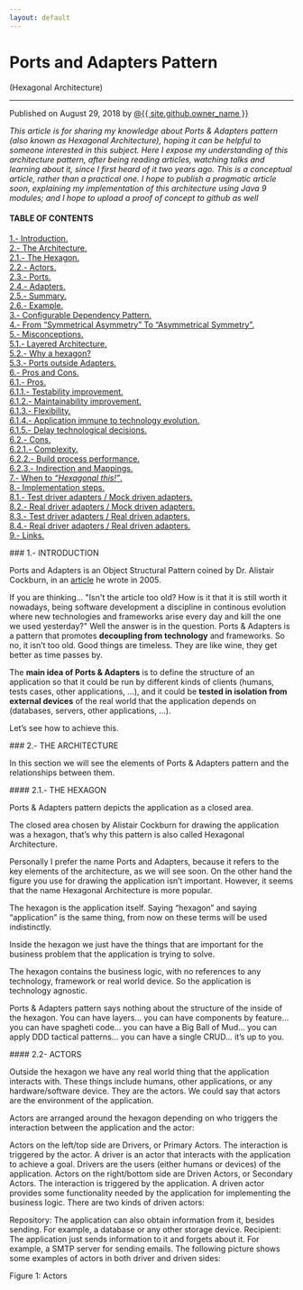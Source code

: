 ```yaml
---
layout: default
---
```


<div id="title">
<h1>Ports and Adapters Pattern</h1>
<p>(Hexagonal Architecture)</p>
<hr>
<span class="credits right">Published on August 29, 2018 by <a href="{{ site.github.owner_url }}">@{{ site.github.owner_name }}</a></span>
</div>

<p><em>This article is for sharing my knowledge about Ports & Adapters pattern (also known as Hexagonal Architecture), hoping it can be helpful to someone interested in this subject. Here I expose my understanding of this architecture pattern, after being reading articles, watching talks and learning about it, since I first heard of it two years ago. This is a conceptual article, rather than a practical one. I hope to publish a pragmatic article soon, explaining my implementation of this architecture using Java 9 modules; and I hope to upload a proof of concept to github as well</em></p>

#### TABLE OF CONTENTS

<a href="https://jmgarridopaz.github.io/content/hexagonalarchitecture.html#tc1">1.- Introduction.</a><br>
<a href="https://jmgarridopaz.github.io/content/hexagonalarchitecture.html#tc2">2.- The Architecture.</a><br>
  <a href="https://jmgarridopaz.github.io/content/hexagonalarchitecture.html#tc2-1">2.1.- The Hexagon.</a><br>
  <a href="https://jmgarridopaz.github.io/content/hexagonalarchitecture.html#tc2-2">2.2.- Actors.</a><br>
  <a href="https://jmgarridopaz.github.io/content/hexagonalarchitecture.html#tc2-3">2.3.- Ports.</a><br>
  <a href="https://jmgarridopaz.github.io/content/hexagonalarchitecture.html#tc2-4">2.4.- Adapters.</a><br>
  <a href="https://jmgarridopaz.github.io/content/hexagonalarchitecture.html#tc2-5">2.5.- Summary.</a><br>
  <a href="https://jmgarridopaz.github.io/content/hexagonalarchitecture.html#tc2-6">2.6.- Example.</a><br>
<a href="https://jmgarridopaz.github.io/content/hexagonalarchitecture.html#tc3">3.- Configurable Dependency Pattern.</a><br>
<a href="https://jmgarridopaz.github.io/content/hexagonalarchitecture.html#tc4">4.- From “Symmetrical Asymmetry” To “Asymmetrical Symmetry”.</a><br>
<a href="https://jmgarridopaz.github.io/content/hexagonalarchitecture.html#tc5">5.- Misconceptions.</a><br>
  <a href="https://jmgarridopaz.github.io/content/hexagonalarchitecture.html#tc5-1">5.1.- Layered Architecture.</a><br>
  <a href="https://jmgarridopaz.github.io/content/hexagonalarchitecture.html#tc5-2">5.2.- Why a hexagon?</a><br>
  <a href="https://jmgarridopaz.github.io/content/hexagonalarchitecture.html#tc5-3">5.3.- Ports outside Adapters.</a><br>
<a href="https://jmgarridopaz.github.io/content/hexagonalarchitecture.html#tc6">6.- Pros and Cons.</a><br>
  <a href="https://jmgarridopaz.github.io/content/hexagonalarchitecture.html#tc6-1">6.1.- Pros.</a><br>
    <a href="https://jmgarridopaz.github.io/content/hexagonalarchitecture.html#tc6-1-1">6.1.1.- Testability improvement.</a><br>
    <a href="https://jmgarridopaz.github.io/content/hexagonalarchitecture.html#tc6-1-2">6.1.2.- Maintainability improvement.</a><br>
    <a href="https://jmgarridopaz.github.io/content/hexagonalarchitecture.html#tc6-1-3">6.1.3.- Flexibility.</a><br>
    <a href="https://jmgarridopaz.github.io/content/hexagonalarchitecture.html#tc6-1-4">6.1.4.- Application immune to technology evolution.</a><br>
    <a href="https://jmgarridopaz.github.io/content/hexagonalarchitecture.html/#tc6-1-5">6.1.5.- Delay technological decisions.</a><br>
  <a href="https://jmgarridopaz.github.io/content/hexagonalarchitecture.html/#tc6-2">6.2.- Cons.</a><br>
    <a href="https://jmgarridopaz.github.io/content/hexagonalarchitecture.html/#tc6-2-1">6.2.1.- Complexity.</a><br>
    <a href="https://jmgarridopaz.github.io/content/hexagonalarchitecture.html/#tc6-2-2">6.2.2.- Build process performance.</a><br>
    <a href="https://jmgarridopaz.github.io/content/hexagonalarchitecture.html/#tc6-2-3">6.2.3.- Indirection and Mappings.</a><br>
<a href="https://jmgarridopaz.github.io/content/hexagonalarchitecture.html/#tc7">7.- When to <em>“Hexagonal this!”</em>.</a><br>
<a href="https://jmgarridopaz.github.io/content/hexagonalarchitecture.html/#tc8">8.- Implementation steps.</a><br>
  <a href="https://jmgarridopaz.github.io/content/hexagonalarchitecture.html/#tc8-1">8.1.- Test driver adapters / Mock driven adapters.</a><br>
  <a href="https://jmgarridopaz.github.io/content/hexagonalarchitecture.html/#tc8-2">8.2.- Real driver adapters / Mock driven adapters.</a><br>
  <a href="https://jmgarridopaz.github.io/content/hexagonalarchitecture.html/#tc8-3">8.3.- Test driver adapters / Real driven adapters.</a><br>
  <a href="https://jmgarridopaz.github.io/content/hexagonalarchitecture.html/#tc8-4">8.4.- Real driver adapters / Real driven adapters.</a><br>
<a href="https://jmgarridopaz.github.io/content/hexagonalarchitecture.html/#tc9">9.- Links.</a>

<div id="tc1"></div>
### 1.- INTRODUCTION

Ports and Adapters is an Object Structural Pattern coined by Dr. Alistair Cockburn, in an <a href="https://web.archive.org/web/20180822100852/http://alistair.cockburn.us/Hexagonal+architecture" target="_blank">article</a> he wrote in 2005.
  
If you are thinking... "Isn't the article too old? How is it that it is still worth it nowadays, being software development a discipline in continous evolution where new technologies and frameworks arise every day and kill the one we used yesterday?" Well the answer is in the question. Ports & Adapters is a pattern that promotes __decoupling from technology__ and frameworks. So no, it isn’t too old. Good things are timeless. They are like wine, they get better as time passes by.

The __main idea of Ports & Adapters__ is to define the structure of an application so that it could be run by different kinds of clients (humans, tests cases, other applications, ...), and it could be __tested in isolation from external devices__ of the real world that the application depends on (databases, servers, other applications, ...).

Let’s see how to achieve this.

<div id="tc2"></div>
### 2.- THE ARCHITECTURE

In this section we will see the elements of Ports & Adapters pattern and the relationships between them.

<div id="tc2-1"></div>
#### 2.1.- THE HEXAGON

Ports & Adapters pattern depicts the application as a closed area.

The closed area chosen by Alistair Cockburn for drawing the application was a hexagon, that’s why this pattern is also called Hexagonal Architecture.

Personally I prefer the name Ports and Adapters, because it refers to the key elements of the architecture, as we will see soon. On the other hand the figure you use for drawing the application isn’t important. However, it seems that the name Hexagonal Architecture is more popular.

The hexagon is the application itself. Saying “hexagon” and saying “application” is the same thing, from now on these terms will be used indistinctly.

Inside the hexagon we just have the things that are important for the business problem that the application is trying to solve.

The hexagon contains the business logic, with no references to any technology, framework or real world device. So the application is technology agnostic.

Ports & Adapters pattern says nothing about the structure of the inside of the hexagon. You can have layers… you can have components by feature… you can have spagheti code… you can have a Big Ball of Mud… you can apply DDD tactical patterns… you can have a single CRUD… it’s up to you.

<div id="tc2-2"></div>
#### 2.2- ACTORS

Outside the hexagon we have any real world thing that the application interacts with. These things include humans, other applications, or any hardware/software device. They are the actors. We could say that actors are the environment of the application.

Actors are arranged around the hexagon depending on who triggers the interaction between the application and the actor:

Actors on the left/top side are Drivers, or Primary Actors. The interaction is triggered by the actor. A driver is an actor that interacts with the application to achieve a goal. Drivers are the users (either humans or devices) of the application.
Actors on the right/bottom side are Driven Actors, or Secondary Actors. The interaction is triggered by the application. A driven actor provides some functionality needed by the application for implementing the business logic.
There are two kinds of driven actors:

Repository: The application can also obtain information from it, besides sending. For example, a database or any other storage device.
Recipient: The application just sends information to it and forgets about it. For example, a SMTP server for sending emails.
The following picture shows some examples of actors in both driver and driven sides:

<div style="background-image: url('/images/figure1.png');"></div>

Figure 1: Actors
